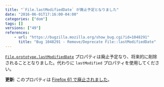 ```yaml
---
title: "`File.lastModifiedDate` が廃止予定となりました"
date: "2016-06-01T17:16:00-04:00"
categories: ["dom"]
tags: []
versions: ["49"]
references:
    - url: "https://bugzilla.mozilla.org/show_bug.cgi?id=1048291"
      title: "Bug 1048291 - Remove/Deprecate File::lastModifiedDate"
---
```

[`File.prototype.lastModifiedDate`](https://developer.mozilla.org/docs/Web/API/File/lastModifiedDate) プロパティは廃止予定なり、将来的に削除されることとなりました。代わりに `lastModified` プロパティを使用してください。

**更新**: このプロパティは [Firefox 61 で廃止されました](https://www.fxsitecompat.com/ja/docs/2018/file-lastmodifieddate-has-been-removed/)。

